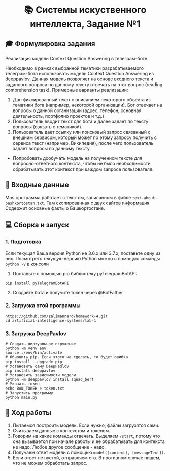 <div class="myWrapper" align="center" markdown="1">

# :books: Системы искуственного интеллекта, Задание №1

</div>

## :mortar_board: Формулировка задания

Реализация модели Context Question Answering в телеграм-боте.
 
Необходимо в рамках выбранной тематики разрабатываемого телеграм-бота использовать модель Context Question Answering из deeppavlov. Данная модель позволяет на основе входного текста и заданного вопроса по данному тексту отвечать на этот вопрос (reading comprehension task). Примерные варианты реализации:
1. Дан фиксированный текст с описанием некоторого объекта из тематики бота (например, некоторой организации). Бот отвечает на вопросы о данной организации (адрес, телефон, основная деятельность, портфолио проектов и т.д.)
2. Пользователь вводит текст для бота и далее задает по тексту вопросы (связать с тематикой).
3. Пользователь дает ссылку или поисковый запрос связанный с внешним сервисом, который может по этому запросу получить с сервиса текст (например, Википедия), после чего пользователь задает вопросы по данному тексту.

- Попробовать дообучать модель на полученном тексте для вопросно-ответного контекста, чтобы не было необходимости обрабатывать этот контекст при каждом запросе пользователя.

## :scroll: Входные данные

Моя программа работает с текстом, записанном в файле `text-about-bashkortostan.txt`. Там скопированная с двух сайтов информация. Содержит основные факты о Башкортостане.

## :computer: Сборка и запуск

### 1. Подготовка

Если текущая Ваша версия Python не 3.6.x или 3.7.x, поставьте одну из них. Посмотреть текущую версию Python можно с помощью команды `python -V` в консоли

1. Поставьте с помощью pip библиотеку pyTelegramBotAPI:
```shell
pip install pyTelegramBotAPI
```
2. Создайте бота и получите токен через @BotFather

### 2. Загрузка этой программы

```shell
https://github.com/zalimannard/homework-4.git
cd artificial-intelligence-systems/lab-1
```

### 3. Загрузка DeepPavlov

```shell
# Создать виртуальное окружение
python -m venv env
source ./env/bin/activate
# Обновить pip. Если этого не сделать, то будет ошибка
pip install --upgrade pip
# Установить саму DeepPadlov
pip install deeppavlov
# Установить зависимости модели
python -m deeppavlov install squad_bert
# Указать токен
echo ВАШ_ТОКЕН > token.txt
# Запустить программу
python main.py
```

## :movie_camera: Ход работы

1. Пытаемся построить модель. Если нужно, файлы загрузятся сами.
2. Считываем данные с контекстом и токеном.
3. Говорим на какие команды отвечать. Выделяем `/start`, потому что она вызывается при начале работы и её обрабатывать для контекста не надо. Любое другое сообщение - надо.
4. Получаем ответ модели с помощью `model([context], [messageText])`.
5. Если ответ не пустой, отправляем его. В противном случае пишем, что не можем обработать запрос.
